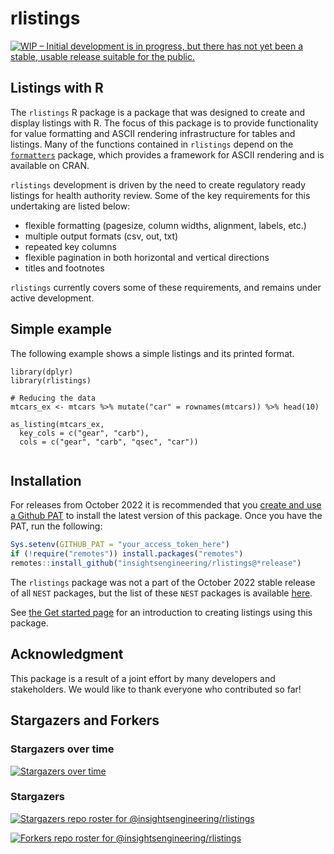 # rlistings

[![WIP – Initial development is in progress, but there has not yet been a stable, usable release suitable for the public.](https://www.repostatus.org/badges/latest/wip.svg)](https://www.repostatus.org/#wip)

## Listings with R

The `rlistings` R package is a package that was designed to create and display listings with R. The focus of this package is to provide functionality for value formatting and ASCII rendering infrastructure for tables and listings. Many of the functions contained in `rlistings` depend on the [`formatters`](https://insightsengineering.github.io/formatters/) package, which provides a framework for ASCII rendering and is available on CRAN.

`rlistings` development is driven by the need to create regulatory ready listings for health authority review. Some of the key requirements for this undertaking are listed below:

- flexible formatting (pagesize, column widths, alignment, labels, etc.)
- multiple output formats (csv, out, txt)
- repeated key columns
- flexible pagination in both horizontal and vertical directions
- titles and footnotes

`rlistings` currently covers some of these requirements, and remains under active development.

## Simple example

The following example shows a simple listings and its printed format.

```{r}
library(dplyr)
library(rlistings)

# Reducing the data
mtcars_ex <- mtcars %>% mutate("car" = rownames(mtcars)) %>% head(10)

as_listing(mtcars_ex, 
  key_cols = c("gear", "carb"), 
  cols = c("gear", "carb", "qsec", "car"))
  
```

## Installation

For releases from October 2022 it is recommended that you [create and use a Github PAT](https://docs.github.com/en/github/authenticating-to-github/keeping-your-account-and-data-secure/creating-a-personal-access-token) to install the latest version of this package. Once you have the PAT, run the following:

```r
Sys.setenv(GITHUB_PAT = "your_access_token_here")
if (!require("remotes")) install.packages("remotes")
remotes::install_github("insightsengineering/rlistings@*release")
```

The `rlistings` package was not a part of the October 2022 stable release of all `NEST` packages, but the list of these `NEST` packages is available [here](https://github.com/insightsengineering/depository#readme).

See [the Get started page](https://insightsengineering.github.io/rlistings/main/articles/rlistings.html) for an introduction to creating listings using this package.

## Acknowledgment

This package is a result of a joint effort by many developers and stakeholders. We would like to thank everyone who contributed so far!

## Stargazers and Forkers

### Stargazers over time

[![Stargazers over time](https://starchart.cc/insightsengineering/rlistings.svg)](https://starchart.cc/insightsengineering/rlistings)

### Stargazers

[![Stargazers repo roster for @insightsengineering/rlistings](https://reporoster.com/stars/insightsengineering/rlistings)](https://github.com/insightsengineering/rlistings/stargazers)

[![Forkers repo roster for @insightsengineering/rlistings](https://reporoster.com/forks/insightsengineering/rlistings)](https://github.com/insightsengineering/rlistings/network/members)
